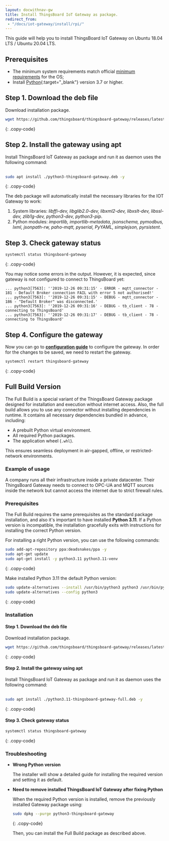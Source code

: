 ```yaml
---
layout: docwithnav-gw
title: Install ThingsBoard IoT Gateway as package.
redirect_from: 
 - "/docs/iot-gateway/install/rpi/"
---
```


This guide will help you to install ThingsBoard IoT Gateway on Ubuntu 18.04 LTS / Ubuntu 20.04 LTS.

## Prerequisites

- The minimum system requirements match official [minimum requirements](https://help.ubuntu.com/lts/serverguide/preparing-to-install.html#system-requirements) for the OS; 
- Install [Python](https://www.python.org){:target="_blank"} version 3.7 or higher.

## Step 1. Download the deb file

Download installation package.

```bash
wget https://github.com/thingsboard/thingsboard-gateway/releases/latest/download/python3-thingsboard-gateway.deb
```
{: .copy-code}

## Step 2. Install the gateway using apt

Install ThingsBoard IoT Gateway as package and run it as daemon uses the following command:<br><br>

```bash
sudo apt install ./python3-thingsboard-gateway.deb -y
```
{: .copy-code}

The deb package will automatically install the necessary libraries for the IOT Gateway to work:  

1. System libraries: *libffi-dev, libglib2.0-dev, libxml2-dev, libxslt-dev, libssl-dev, zlib1g-dev, python3-dev, python3-pip*.  
2. Python modules: *importlib, importlib-metadata, jsonschema, pymodbus, lxml, jsonpath-rw, paho-mqtt, pyserial, PyYAML, simplejson, pyrsistent*.  

## Step 3. Check gateway status 

```bash
systemctl status thingsboard-gateway
```
{: .copy-code}

You may notice some errors in the output. However, it is expected, since gateway is not configured to connect to ThingsBoard yet:

```text
... python3[7563]: ''2019-12-26 09:31:15' - ERROR - mqtt_connector - 181 - Default Broker connection FAIL with error 5 not authorised!'
... python3[7563]: ''2019-12-26 09:31:15' - DEBUG - mqtt_connector - 186 - "Default Broker" was disconnected.'
... python3[7563]: ''2019-12-26 09:31:16' - DEBUG - tb_client - 78 - connecting to ThingsBoard'
... python3[7563]: ''2019-12-26 09:31:17' - DEBUG - tb_client - 78 - connecting to ThingsBoard'
```

## Step 4. Configure the gateway 

Now you can go to [**configuration guide**](/docs/iot-gateway/configuration/) to configure the gateway. In order for the changes to be saved, we need to restart the gateway.

```bash
systemctl restart thingsboard-gateway
```
{: .copy-code}

## Full Build Version

The Full Build is a special variant of the ThingsBoard Gateway package designed for installation and execution without 
internet access. Also, the full build allows you to use any connector without installing dependencies in runtime. 
It contains all necessary dependencies bundled in advance, including:
- A prebuilt Python virtual environment.
- All required Python packages.
- The application wheel (`.whl`).

This ensures seamless deployment in air-gapped, offline, or restricted-network environments.

### Example of usage

A company runs all their infrastructure inside a private datacenter. Their ThingsBoard Gateway needs to connect to 
OPC-UA and MQTT sources inside the network but cannot access the internet due to strict firewall rules.

### Prerequisites

The Full Build requires the same prerequisites as the standard package installation, and also it's important to have 
installed **Python 3.11**. If a Python version is incompatible, the installation gracefully exits with instructions 
for installing the correct Python version.

For installing a right Python version, you can use the following commands:

```bash
sudo add-apt-repository ppa:deadsnakes/ppa -y
sudo apt-get update
sudo apt-get install -y python3.11 python3.11-venv
```
{: .copy-code}

Make installed Python 3.11 the default Python version:

```bash
sudo update-alternatives --install /usr/bin/python3 python3 /usr/bin/python3.11 1
sudo update-alternatives --config python3
```
{: .copy-code}

### Installation

#### Step 1. Download the deb file

Download installation package.

```bash
wget https://github.com/thingsboard/thingsboard-gateway/releases/latest/download/python3.11-thingsboard-gateway-full.deb
```
{: .copy-code}

#### Step 2. Install the gateway using apt

Install ThingsBoard IoT Gateway as package and run it as daemon uses the following command:<br><br>

```bash
sudo apt install ./python3.11-thingsboard-gateway-full.deb -y
```
{: .copy-code}

#### Step 3. Check gateway status 

```bash
systemctl status thingsboard-gateway
```
{: .copy-code}

### Troubleshooting

- **Wrong Python version**

  The installer will show a detailed guide for installing the required version and setting it as default.
- **Need to remove installed ThingsBoard IoT Gateway after fixing Python**

  When the required Python version is installed, remove the previously installed Gateway package using:

  ```bash
  sudo dpkg --purge python3-thingsboard-gateway
  ```
  {: .copy-code}

  Then, you can install the Full Build package as described above.
